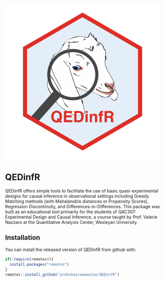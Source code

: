 
![image](QEDinfR.png)

# QEDinfR

QEDinfR offers simple tools to facilitate the use of basic quasi-experimental designs for causal inference in observational settings including Greedy Matching methods (with Mahalanobis distances or Propensity Scores), Regression Discontinuity, and Differences-in-Differences. This package was built as an educational tool primarily for the students of QAC307: Experimental Design and Causal Inference, a course taught by Prof. Valerie Nazzaro at the Quantitative Analysis Center, Wesleyan University. 

## Installation

You can install the released version of QEDinfR from github with:

``` r
if(!require(remotes)){
  install.packages("remotes")
}
remotes::install_github("prekshasreewastav/QEDinfR")

```


